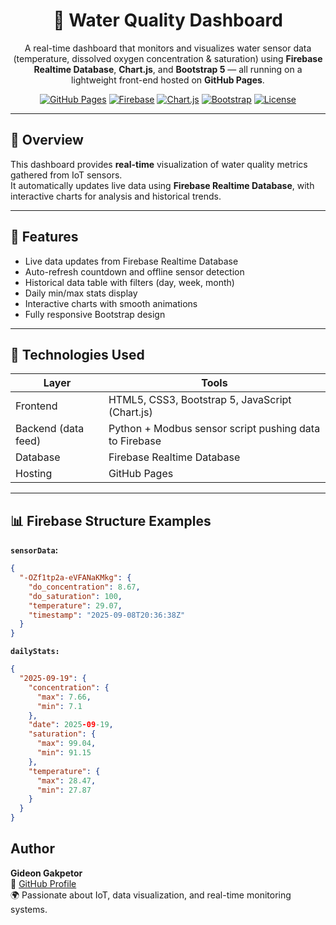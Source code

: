 <div align="center">

# 🌊 Water Quality Dashboard

A real-time dashboard that monitors and visualizes water sensor data (temperature, dissolved oxygen concentration & saturation) using **Firebase Realtime Database**, **Chart.js**, and **Bootstrap 5** — all running on a lightweight front-end hosted on **GitHub Pages**.

[![GitHub Pages](https://img.shields.io/badge/Live%20Demo-GitHub%20Pages-blue?logo=github&style=for-the-badge)](https://byte-journey.github.io/water-quality-dashboard/)
[![Firebase](https://img.shields.io/badge/Backend-Firebase-orange?logo=firebase&style=for-the-badge)](https://firebase.google.com/)
[![Chart.js](https://img.shields.io/badge/Charts-Chart.js-ff6384?logo=chartdotjs&style=for-the-badge)](https://www.chartjs.org/)
[![Bootstrap](https://img.shields.io/badge/UI-Bootstrap%205-563d7c?logo=bootstrap&style=for-the-badge)](https://getbootstrap.com/)
[![License](https://img.shields.io/badge/License-MIT-green?style=for-the-badge)](LICENSE)

</div>

---

## 🚀 **Overview**

This dashboard provides **real-time** visualization of water quality metrics gathered from IoT sensors.  
It automatically updates live data using **Firebase Realtime Database**, with interactive charts for analysis and historical trends.

---

## 🚀 Features
- Live data updates from Firebase Realtime Database  
- Auto-refresh countdown and offline sensor detection  
- Historical data table with filters (day, week, month)  
- Daily min/max stats display  
- Interactive charts with smooth animations  
- Fully responsive Bootstrap design  

---

## 🧰 Technologies Used
| Layer | Tools |
|-------|--------|
| Frontend | HTML5, CSS3, Bootstrap 5, JavaScript (Chart.js) |
| Backend (data feed) | Python + Modbus sensor script pushing data to Firebase |
| Database | Firebase Realtime Database |
| Hosting | GitHub Pages |

---

## 📊 Firebase Structure Examples

**`sensorData`:**
```json
{
  "-OZf1tp2a-eVFANaKMkg": {
    "do_concentration": 8.67,
    "do_saturation": 100,
    "temperature": 29.07,
    "timestamp": "2025-09-08T20:36:38Z"
  }
}
```

**`dailyStats:`**
```json
{
  "2025-09-19": {
    "concentration": {
      "max": 7.66,
      "min": 7.1
    },
    "date": 2025-09-19,
    "saturation": {
      "max": 99.04,
      "min": 91.15
    },
    "temperature": {
      "max": 28.47,
      "min": 27.87
    }
  }
}
```

## Author
**Gideon Gakpetor**  
🔗 [GitHub Profile](https://github.com/byte-journey)  
🌍 Passionate about IoT, data visualization, and real-time monitoring systems.
